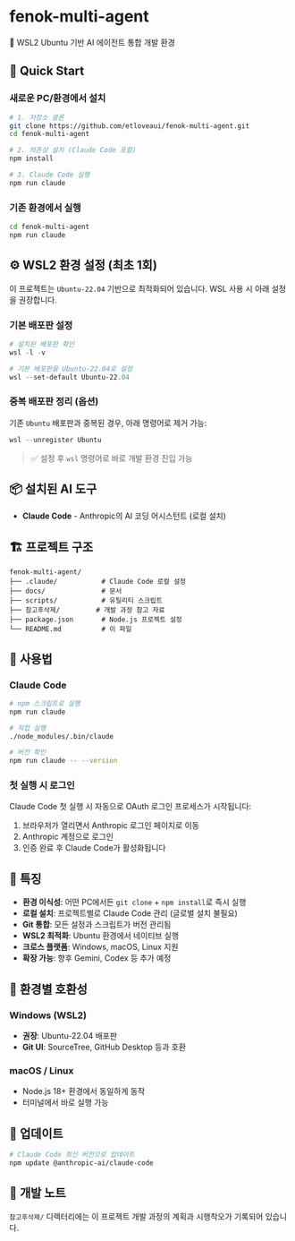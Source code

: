 # fenok-multi-agent

🤖 WSL2 Ubuntu 기반 AI 에이전트 통합 개발 환경

## 🚀 Quick Start

### 새로운 PC/환경에서 설치
```bash
# 1. 저장소 클론
git clone https://github.com/etloveaui/fenok-multi-agent.git  
cd fenok-multi-agent

# 2. 의존성 설치 (Claude Code 포함)
npm install

# 3. Claude Code 실행
npm run claude
```

### 기존 환경에서 실행
```bash
cd fenok-multi-agent
npm run claude
```

## ⚙️ WSL2 환경 설정 (최초 1회)

이 프로젝트는 `Ubuntu-22.04` 기반으로 최적화되어 있습니다. WSL 사용 시 아래 설정을 권장합니다.

### 기본 배포판 설정
```powershell
# 설치된 배포판 확인
wsl -l -v

# 기본 배포판을 Ubuntu-22.04로 설정
wsl --set-default Ubuntu-22.04
```

### 중복 배포판 정리 (옵션)
기존 `Ubuntu` 배포판과 중복된 경우, 아래 명령어로 제거 가능:
```powershell
wsl --unregister Ubuntu
```

> ✅ 설정 후 `wsl` 명령어로 바로 개발 환경 진입 가능

## 📦 설치된 AI 도구

- **Claude Code** - Anthropic의 AI 코딩 어시스턴트 (로컬 설치)

## 🏗️ 프로젝트 구조

```
fenok-multi-agent/
├── .claude/           # Claude Code 로컬 설정
├── docs/              # 문서
├── scripts/           # 유틸리티 스크립트
├── 참고후삭제/         # 개발 과정 참고 자료
├── package.json       # Node.js 프로젝트 설정
└── README.md          # 이 파일
```

## 🔧 사용법

### Claude Code

```bash
# npm 스크립트로 실행
npm run claude

# 직접 실행
./node_modules/.bin/claude

# 버전 확인
npm run claude -- --version
```

### 첫 실행 시 로그인

Claude Code 첫 실행 시 자동으로 OAuth 로그인 프로세스가 시작됩니다:
1. 브라우저가 열리면서 Anthropic 로그인 페이지로 이동
2. Anthropic 계정으로 로그인
3. 인증 완료 후 Claude Code가 활성화됩니다

## 🎯 특징

- **환경 이식성**: 어떤 PC에서든 `git clone` + `npm install`로 즉시 실행
- **로컬 설치**: 프로젝트별로 Claude Code 관리 (글로벌 설치 불필요)
- **Git 통합**: 모든 설정과 스크립트가 버전 관리됨
- **WSL2 최적화**: Ubuntu 환경에서 네이티브 실행
- **크로스 플랫폼**: Windows, macOS, Linux 지원
- **확장 가능**: 향후 Gemini, Codex 등 추가 예정

## 🔧 환경별 호환성

### Windows (WSL2)
- **권장**: Ubuntu-22.04 배포판
- **Git UI**: SourceTree, GitHub Desktop 등과 호환

### macOS / Linux
- Node.js 18+ 환경에서 동일하게 동작
- 터미널에서 바로 실행 가능

## 🔄 업데이트

```bash
# Claude Code 최신 버전으로 업데이트
npm update @anthropic-ai/claude-code
```

## 📝 개발 노트

`참고후삭제/` 디렉터리에는 이 프로젝트 개발 과정의 계획과 시행착오가 기록되어 있습니다.